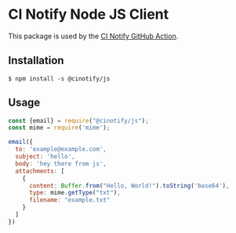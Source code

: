 # CI Notify Node JS Client

This package is used by the [CI Notify GitHub Action](https://github.com/cinotify/github-action).

## Installation

```
$ npm install -s @cinotify/js
```

## Usage

```js
const {email} = require("@cinotify/js");
const mime = require('mime');

email({
  to: 'example@example.com',
  subject: 'hello',
  body: 'hey there from js',
  attachments: [
    {
      content: Buffer.from("Hello, World!").toString('base64'),
      type: mime.getType("txt"),
      filename: "example.txt"
    }
  ]
})
```
